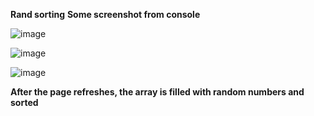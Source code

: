 **Rand sorting**
**Some screenshot from console**

![image](https://github.com/GBGodea/Sort-Colors/assets/125504532/ee202376-13ee-46f0-8a39-a268a41bd205)

![image](https://github.com/GBGodea/Sort-Colors/assets/125504532/722bc508-f8fa-4ebd-8f36-889d1ea6eaae)

![image](https://github.com/GBGodea/Sort-Colors/assets/125504532/42531473-724a-4246-9130-a8ea5cea486f)

**After the page refreshes, the array is filled with random numbers and sorted**
